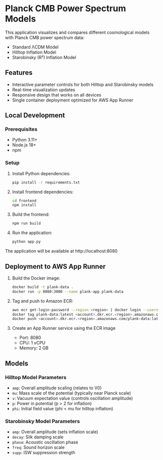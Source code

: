 # Planck CMB Power Spectrum Models

This application visualizes and compares different cosmological models with Planck CMB power spectrum data:

- Standard ΛCDM Model
- Hilltop Inflation Model
- Starobinsky (R²) Inflation Model

## Features

- Interactive parameter controls for both Hilltop and Starobinsky models
- Real-time visualization updates
- Responsive design that works on all devices
- Single container deployment optimized for AWS App Runner

## Local Development

### Prerequisites

- Python 3.11+
- Node.js 18+
- npm

### Setup

1. Install Python dependencies:
   ```bash
   pip install -r requirements.txt
   ```

2. Install frontend dependencies:
   ```bash
   cd frontend
   npm install
   ```

3. Build the frontend:
   ```bash
   npm run build
   ```

4. Run the application:
   ```bash
   python app.py
   ```

The application will be available at http://localhost:8080

## Deployment to AWS App Runner

1. Build the Docker image:
   ```bash
   docker build -t plank-data .
   docker run -p 8080:3000 --name plank-app plank-data 
   ```

2. Tag and push to Amazon ECR:
   ```bash
   aws ecr get-login-password --region <region> | docker login --username AWS --password-stdin <account>.dkr.ecr.<region>.amazonaws.com
   docker tag plank-data:latest <account>.dkr.ecr.<region>.amazonaws.com/plank-data:latest
   docker push <account>.dkr.ecr.<region>.amazonaws.com/plank-data:latest
   ```

3. Create an App Runner service using the ECR image
   - Port: 8080
   - CPU: 1 vCPU
   - Memory: 2 GB

## Models

### Hilltop Model Parameters

- `amp`: Overall amplitude scaling (relates to V0)
- `mu`: Mass scale of the potential (typically near Planck scale)
- `v`: Vacuum expectation value (controls oscillation amplitude)
- `p`: Power in potential (p > 2 for inflation)
- `phi`: Initial field value (phi < mu for hilltop inflation)

### Starobinsky Model Parameters

- `amp`: Overall amplitude (sets inflation scale)
- `decay`: Silk damping scale
- `phase`: Acoustic oscillation phase
- `freq`: Sound horizon scale
- `supp`: ISW suppression strength

